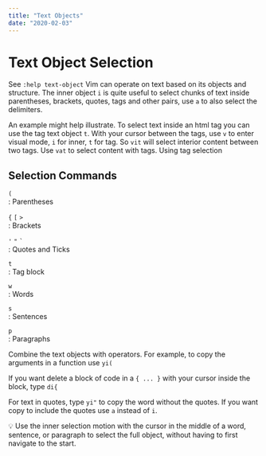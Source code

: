 ```yaml
---
title: "Text Objects"
date: "2020-02-03"
---
```


# Text Object Selection

See `:help text-object` Vim can operate on text based on its objects and structure. The inner object `i` is quite useful to select chunks of text inside parentheses, brackets, quotes, tags and other pairs, use `a` to also select the delimiters.

An example might help illustrate. To select text inside an html tag you can use the tag text object `t`. With your cursor between the tags, use `v` to enter visual mode, `i` for inner, `t` for tag. So `vit` will select interior content between two tags. Use `vat` to select content with tags. Using tag selection

## Selection Commands

`(`  
: Parentheses

`{` `[` `>`  
: Brackets

`'` `"` `` ` ``  
: Quotes and Ticks

`t`  
: Tag block

`w`  
: Words

`s`  
: Sentences

`p`  
: Paragraphs

Combine the text objects with operators. For example, to copy the arguments in a function use `yi(`

If you want delete a block of code in a `{ ... }` with your cursor inside the block, type `di{`

For text in quotes, type `yi"` to copy the word without the quotes. If you want copy to include the quotes use `a` instead of `i`.

💡 Use the inner selection motion with the cursor in the middle of a word, sentence, or paragraph to select the full object, without having to first navigate to the start.
